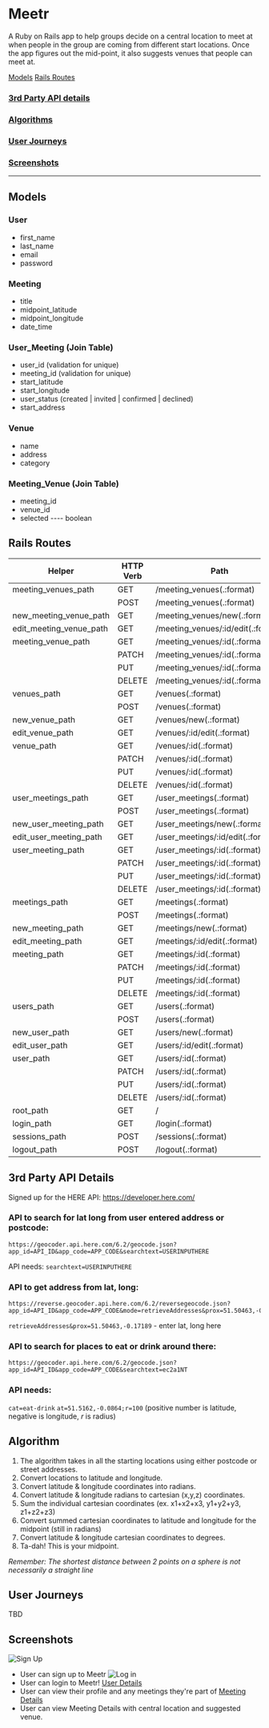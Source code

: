 # Meetr

A Ruby on Rails app to help groups decide on a central location to meet at when people in the group are coming from different start locations. Once the app figures out the mid-point, it also suggests venues that people can meet at.

[Models](#models)
[Rails Routes](#rails-routes)
### [3rd Party API details](#3rd-party-api-details)
### [Algorithms](#algorithms)
### [User Journeys](#user-journeys)
### [Screenshots](#screenshots)
-------------------------
## Models

### User
* first_name
* last_name
* email
* password

### Meeting
* title
* midpoint_latitude
* midpoint_longitude
* date_time

### User_Meeting (Join Table)
* user_id  (validation for unique)
* meeting_id   (validation for unique)
* start_latitude
* start_longitude
* user_status (created | invited | confirmed | declined)
* start_address

### Venue   
* name
* address
* category 

### Meeting_Venue (Join Table)
* meeting_id
* venue_id
* selected ---- boolean

## Rails Routes

| Helper  	|  HTTP Verb 	| Path  	|  Controller#Action 	|
|---	|---	|---	|---	|
|  meeting_venues_path 	|  GET 	| /meeting_venues(.:format)	  	| meeting_venues#index  	|
|   	| POST  	|  /meeting_venues(.:format)	 	| meeting_venues#create  	|
| new_meeting_venue_path  	| GET  	| /meeting_venues/new(.:format)	  	| meeting_venues#new  	|
|  edit_meeting_venue_path 	|  GET 	| /meeting_venues/:id/edit(.:format)	  	|  meeting_venues#edit 	|
|  meeting_venue_path 	| GET  	| /meeting_venues/:id(.:format)  	|  meeting_venues#show 	|
|   	| PATCH  	| /meeting_venues/:id(.:format)	  	|  meeting_venues#update 	|
|   	| PUT  	| /meeting_venues/:id(.:format)	  	|  meeting_venues#update 	|
|   	|  DELETE 	| /meeting_venues/:id(.:format)  	|  meeting_venues#destroy 	|
|  venues_path 	|  GET 	| /venues(.:format)	  	| venues#index  	|
|   	| POST  	|  /venues(.:format)	 	| venues#create  	|
| new_venue_path  	| GET  	| /venues/new(.:format)	  	| venues#new  	|
|  edit_venue_path 	|  GET 	| /venues/:id/edit(.:format)	  	|  venues#edit 	|
|  venue_path 	| GET  	| /venues/:id(.:format)  	|  venues#show 	|
|   	| PATCH  	| /venues/:id(.:format)	  	|  venues#update 	|
|   	| PUT  	| /venues/:id(.:format)	  	|  venues#update 	|
|   	|  DELETE 	| /venues/:id(.:format)  	|  venues#destroy 	|
|  user_meetings_path 	|  GET 	| /user_meetings(.:format)	  	| user_meetings#index  	|
|   	| POST  	|  /user_meetings(.:format)	 	| user_meetings#create  	|
| new_user_meeting_path  	| GET  	| /user_meetings/new(.:format)	  	| user_meetings#new  	|
|  edit_user_meeting_path 	|  GET 	| /user_meetings/:id/edit(.:format)	  	|  user_meetings#edit 	|
|  user_meeting_path 	| GET  	| /user_meetings/:id(.:format)  	|  user_meetings#show 	|
|   	| PATCH  	| /user_meetings/:id(.:format)	  	|  user_meetings#update 	|
|   	| PUT  	| /user_meetings/:id(.:format)	  	|  user_meetings#update 	|
|   	|  DELETE 	| /user_meetings/:id(.:format)  	|  user_meetings#destroy 	|
|  meetings_path 	|  GET 	| /meetings(.:format)	  	| meetings#index  	|
|   	| POST  	|  /meetings(.:format)	 	| meetings#create  	|
| new_meeting_path  	| GET  	| /meetings/new(.:format)	  	| meetings#new  	|
|  edit_meeting_path 	|  GET 	| /meetings/:id/edit(.:format)	  	|  meetings#edit 	|
|  meeting_path 	| GET  	| /meetings/:id(.:format)  	|  meetings#show 	|
|   	| PATCH  	| /meetings/:id(.:format)	  	|  meetings#update 	|
|   	| PUT  	| /meetings/:id(.:format)	  	|  meetings#update 	|
|   	|  DELETE 	| /meetings/:id(.:format)  	|  meetings#destroy 	|
|  users_path 	|  GET 	| /users(.:format)	  	| users#index  	|
|   	| POST  	|  /users(.:format)	 	| users#create  	|
| new_user_path  	| GET  	| /users/new(.:format)	  	| users#new  	|
|  edit_user_path 	|  GET 	| /users/:id/edit(.:format)	  	|  users#edit 	|
|  user_path 	| GET  	| /users/:id(.:format)  	|  users#show 	|
|   	| PATCH  	| /users/:id(.:format)	  	|  users#update 	|
|   	| PUT  	| /users/:id(.:format)	  	|  users#update 	|
|   	|  DELETE 	| /users/:id(.:format)  	|  users#destroy 	|
|  root_path 	|  GET 	|  / 	|  users#new 	|
|  login_path 	|  GET 	| /login(.:format)  	| sessions#new  	|
|  sessions_path 	|  POST 	| /sessions(.:format)  	|  sessions#create 	|
|  logout_path 	|  POST 	|  	/logout(.:format)	 	|  sessions#destroy 	|


## 3rd Party API Details
Signed up for the HERE API: https://developer.here.com/


### API to search for lat long from user entered address or postcode:
```
https://geocoder.api.here.com/6.2/geocode.json?app_id=API_ID&app_code=APP_CODE&searchtext=USERINPUTHERE
```

API needs:
 `searchtext=USERINPUTHERE` 

### API to get address from lat, long:
```
https://reverse.geocoder.api.here.com/6.2/reversegeocode.json?app_id=API_ID&app_code=APP_CODE&mode=retrieveAddresses&prox=51.50463,-0.17189
```

`retrieveAddresses&prox=51.50463,-0.17189` - enter lat, long here

### API to search for places to eat or drink around there:
```
https://geocoder.api.here.com/6.2/geocode.json?app_id=API_ID&app_code=APP_CODE&searchtext=ec2a1NT
```

### API needs:
 `cat=eat-drink` 
`at=51.5162,-0.0864;r=100`
(positive number is latitude, negative is longitude, *r* is radius)

## Algorithm
1. The algorithm takes in all the starting locations using either postcode or street addresses.
2. Convert locations to latitude and longitude.
3. Convert latitude & longitude coordinates into radians.
4. Convert latitude & longitude radians to cartesian (x,y,z) coordinates.
5. Sum the individual cartesian coordinates (ex. x1+x2+x3, y1+y2+y3, z1+z2+z3)
6. Convert summed cartesian coordinates to latitude and longitude for the midpoint (still in radians)
7. Convert latitude & longitude cartesian coordinates to degrees.
8. Ta-dah! This is your midpoint. 

*Remember: The shortest distance between 2 points on a sphere is not necessarily a straight line*

## User Journeys
TBD

## Screenshots
![Sign Up](https://user-images.githubusercontent.com/111852/51807353-a3732700-227d-11e9-8f1f-4bfe4b7eb544.png)
* User can sign up to Meetr
![Log in](https://user-images.githubusercontent.com/111852/51807350-9f470980-227d-11e9-8b7a-492549d36a1e.png)
* User can login to Meetr!
[User Details](https://user-images.githubusercontent.com/111852/51807346-9b1aec00-227d-11e9-8ef4-cec4cf9b091a.png)
* User can view their profile and any meetings they're part of
[Meeting Details](https://user-images.githubusercontent.com/111852/51807332-7d4d8700-227d-11e9-8708-eabd3d1ee26a.png)
* User can view Meeting Details with central location and suggested venue.

